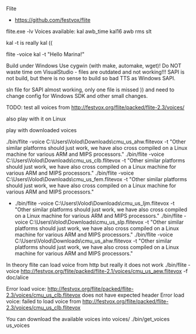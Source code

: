 

Flite
 - https://github.com/festvox/flite


flite.exe -lv
Voices available: kal awb_time kal16 awb rms slt

kal -t is really kal ((

flite -voice kal -t "Hello Marina!"


Build under Windows
Use cygwin (with make, automake, wget)! Do NOT waste time om VisualStudio - files are outdated and not working!!!
SAPI is not build, but there is no sense to build so bad TTS as Windows SAPI.

sln file for SAPI almost working, only one file is missed )) and need to change config for Windows SDK and other small changes.


TODO: test all voices from http://festvox.org/flite/packed/flite-2.3/voices/

also play with it on Linux

play with downloaded voices

./bin/flite -voice C:\Users\Volod\Downloads\cmu_us_ahw.flitevox -t "Other similar platforms should just work, we have also cross compiled on a Linux machine for various ARM and MIPS processors."
./bin/flite -voice C:\Users\Volod\Downloads\cmu_us_clb.flitevox -t "Other similar platforms should just work, we have also cross compiled on a Linux machine for various ARM and MIPS processors."
./bin/flite -voice C:\Users\Volod\Downloads\cmu_us_fem.flitevox -t "Other similar platforms should just work, we have also cross compiled on a Linux machine for various ARM and MIPS processors."
+ ./bin/flite -voice C:\Users\Volod\Downloads\cmu_us_ljm.flitevox -t "Other similar platforms should just work, we have also cross compiled on a Linux machine for various ARM and MIPS processors."
./bin/flite -voice C:\Users\Volod\Downloads\cmu_us_slp.flitevox -t "Other similar platforms should just work, we have also cross compiled on a Linux machine for various ARM and MIPS processors."
./bin/flite -voice C:\Users\Volod\Downloads\cmu_us_ahw.flitevox -t "Other similar platforms should just work, we have also cross compiled on a Linux machine for various ARM and MIPS processors."



In theory flite can load voice from http but really it does not work 
./bin/flite -voice http://festvox.org/flite/packed/flite-2.1/voices/cmu_us_aew.flitevox -f doc/alice

Error load voice: http://festvox.org/flite/packed/flite-2.3/voices/cmu_us_clb.flitevox does not have expected header
Error load voice: failed to load voice from http://festvox.org/flite/packed/flite-2.3/voices/cmu_us_clb.flitevox


You can download the available voices into voices/
./bin/get_voices us_voices
